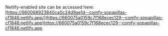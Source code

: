 Netlify-enabled site can be accessed here:
[https://660068923840ca0c24d9ae1d--comfy-sopapillas-cf1846.netlify.app/](https://660075a0159c7f168ecec129--comfy-sopapillas-cf1846.netlify.app)https://660075a0159c7f168ecec129--comfy-sopapillas-cf1846.netlify.app
